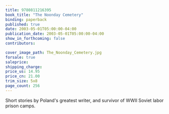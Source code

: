 ```yaml
---
title: 9780811216395
book_title: "The Noonday Cemetery"
binding: paperback
published: true
date: 2003-05-01T05:00:00-04:00
publication_date: 2003-05-01T05:00:00-04:00
show_in_forthcoming: false
contributors:

cover_image_path: The_Noonday_Cemetery.jpg
forsale: true
saleprice:
shipping_charge:
price_us: 14.95
price_cn: 21.00
trim_size: 5x8
page_count: 256
---
```

Short stories by Poland's greatest writer, and survivor of WWII Soviet labor prison camps.

